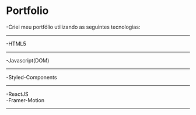 # Portfolio

-Criei meu portfólio utilizando as seguintes tecnologias:
<br/>
<hr/>
-HTML5
<br/>
<hr/>
-Javascript(DOM)
<br/>
<hr/>
-Styled-Components
<br/>
<hr/>
-ReactJS
<br/>
-Framer-Motion
<br/>
<hr/>
